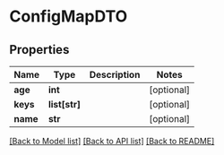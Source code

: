 # ConfigMapDTO

## Properties
Name | Type | Description | Notes
------------ | ------------- | ------------- | -------------
**age** | **int** |  | [optional] 
**keys** | **list[str]** |  | [optional] 
**name** | **str** |  | [optional] 

[[Back to Model list]](../README.md#documentation-for-models) [[Back to API list]](../README.md#documentation-for-api-endpoints) [[Back to README]](../README.md)


